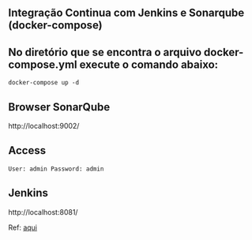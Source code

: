 ## Integração Continua com Jenkins e Sonarqube (docker-compose)

## No diretório que se encontra o arquivo docker-compose.yml execute o comando abaixo:
`docker-compose up -d`

## Browser SonarQube
http://localhost:9002/

## Access
`
    User: admin
    Password: admin
`

## Jenkins
http://localhost:8081/

Ref: [aqui](https://medium.com/@thekingoftech/integra%C3%A7%C3%A3o-continua-com-jenkins-e-sonarqube-9510ea7dfda9)